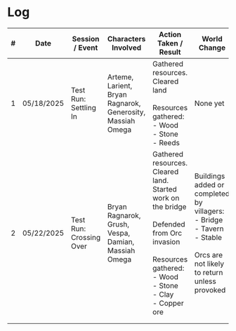 # Log

| #   | Date       | Session / Event         | Characters Involved                                        | Action Taken / Result                                                                                                                                                    | World Change                                                                                                                        |
| --- | ---------- | ----------------------- | ---------------------------------------------------------- | ------------------------------------------------------------------------------------------------------------------------------------------------------------------------ | ----------------------------------------------------------------------------------------------------------------------------------- |
| 1   | 05/18/2025 | Test Run: Settling In   | Arteme, Larient, Bryan Ragnarok, Generosity, Massiah Omega | Gathered resources. Cleared land<br><br>Resources gathered:<br>- Wood<br>- Stone<br>- Reeds                                                                              | None yet                                                                                                                            |
| 2   | 05/22/2025 | Test Run: Crossing Over | Bryan Ragnarok, Grush, Vespa, Damian, Massiah Omega        | Gathered resources. Cleared land. Started work on the bridge<br><br>Defended from Orc invasion<br><br>Resources gathered:<br>- Wood<br>- Stone<br>- Clay<br>- Copper ore | Buildings added or completed by villagers:<br>- Bridge<br>- Tavern<br>- Stable<br><br>Orcs are not likely to return unless provoked |
|     |            |                         |                                                            |                                                                                                                                                                          |                                                                                                                                     |
|     |            |                         |                                                            |                                                                                                                                                                          |                                                                                                                                     |
